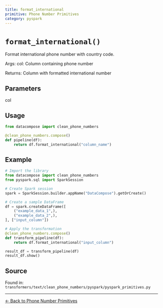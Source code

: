 ```yaml
---
title: format_international
primitive: Phone Number Primitives
category: pyspark
---
```


# `format_international()`

Format international phone number with country code.

Args:
    col: Column containing phone number
    
Returns:
    Column with formatted international number

## Parameters

col

## Usage

```python
from datacompose import clean_phone_numbers

@clean_phone_numbers.compose()
def pipeline(df):
    return df.format_international("column_name")
```

## Example

```python
# Import the library
from datacompose import clean_phone_numbers
from pyspark.sql import SparkSession

# Create Spark session
spark = SparkSession.builder.appName("DataCompose").getOrCreate()

# Create a sample DataFrame
df = spark.createDataFrame([
    ("example_data_1",),
    ("example_data_2",),
], ["input_column"])

# Apply the transformation
@clean_phone_numbers.compose()
def transform_pipeline(df):
    return df.format_international("input_column")

result_df = transform_pipeline(df)
result_df.show()
```

## Source

Found in: `transformers/text/clean_phone_numbers/pyspark/pyspark_primitives.py`

---
[← Back to Phone Number Primitives](/primitives/phone-numbers)
